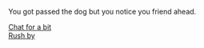 You got passed the dog but you notice you friend ahead.

[Chat for a bit](friends-house.md)
<br>
[Rush by](detour.md)